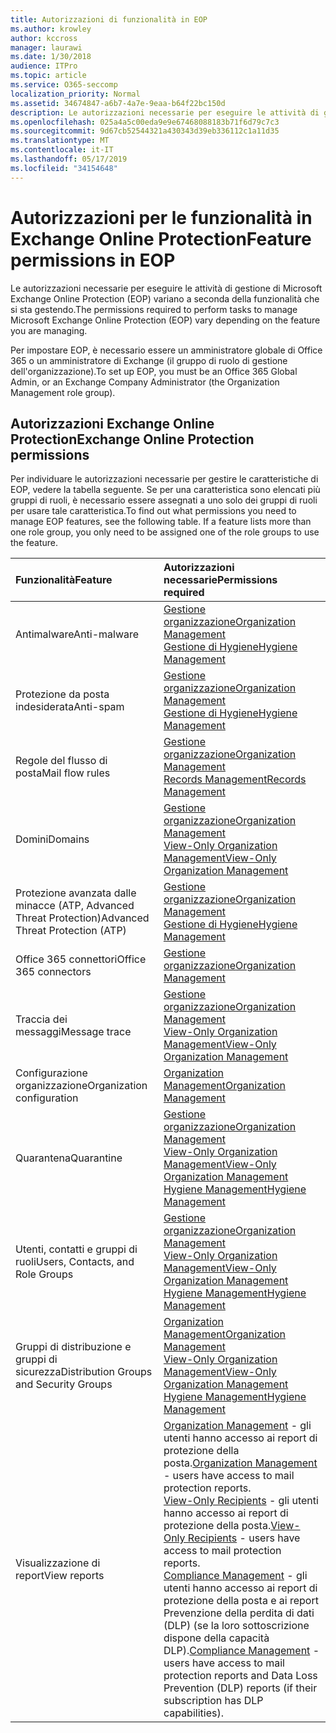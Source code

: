 ```yaml
---
title: Autorizzazioni di funzionalità in EOP
ms.author: krowley
author: kccross
manager: laurawi
ms.date: 1/30/2018
audience: ITPro
ms.topic: article
ms.service: O365-seccomp
localization_priority: Normal
ms.assetid: 34674847-a6b7-4a7e-9eaa-b64f22bc150d
description: Le autorizzazioni necessarie per eseguire le attività di gestione di Microsoft Exchange Online Protection (EOP) variano a seconda della funzionalità che si sta gestendo.
ms.openlocfilehash: 025a4a5c00eda9e9e67468088183b71f6d79c7c3
ms.sourcegitcommit: 9d67cb52544321a430343d39eb336112c1a11d35
ms.translationtype: MT
ms.contentlocale: it-IT
ms.lasthandoff: 05/17/2019
ms.locfileid: "34154648"
---
```

# <a name="feature-permissions-in-eop"></a><span data-ttu-id="525a0-103">Autorizzazioni per le funzionalità in Exchange Online Protection</span><span class="sxs-lookup"><span data-stu-id="525a0-103">Feature permissions in EOP</span></span>

<span data-ttu-id="525a0-104">Le autorizzazioni necessarie per eseguire le attività di gestione di Microsoft Exchange Online Protection (EOP) variano a seconda della funzionalità che si sta gestendo.</span><span class="sxs-lookup"><span data-stu-id="525a0-104">The permissions required to perform tasks to manage Microsoft Exchange Online Protection (EOP) vary depending on the feature you are managing.</span></span> 
  
<span data-ttu-id="525a0-105">Per impostare EOP, è necessario essere un amministratore globale di Office 365 o un amministratore di Exchange (il gruppo di ruolo di gestione dell'organizzazione).</span><span class="sxs-lookup"><span data-stu-id="525a0-105">To set up EOP, you must be an Office 365 Global Admin, or an Exchange Company Administrator (the Organization Management role group).</span></span>
  
## <a name="exchange-online-protection-permissions"></a><span data-ttu-id="525a0-106">Autorizzazioni Exchange Online Protection</span><span class="sxs-lookup"><span data-stu-id="525a0-106">Exchange Online Protection permissions</span></span>

<span data-ttu-id="525a0-p101">Per individuare le autorizzazioni necessarie per gestire le caratteristiche di EOP, vedere la tabella seguente. Se per una caratteristica sono elencati più gruppi di ruoli, è necessario essere assegnati a uno solo dei gruppi di ruoli per usare tale caratteristica.</span><span class="sxs-lookup"><span data-stu-id="525a0-p101">To find out what permissions you need to manage EOP features, see the following table. If a feature lists more than one role group, you only need to be assigned one of the role groups to use the feature.</span></span>
  
|<span data-ttu-id="525a0-109">**Funzionalità**</span><span class="sxs-lookup"><span data-stu-id="525a0-109">**Feature**</span></span>|<span data-ttu-id="525a0-110">**Autorizzazioni necessarie**</span><span class="sxs-lookup"><span data-stu-id="525a0-110">**Permissions required**</span></span>|
|:-----|:-----|
|<span data-ttu-id="525a0-111">Antimalware</span><span class="sxs-lookup"><span data-stu-id="525a0-111">Anti-malware</span></span>  <br/> |[<span data-ttu-id="525a0-112">Gestione organizzazione</span><span class="sxs-lookup"><span data-stu-id="525a0-112">Organization Management</span></span>](http://technet.microsoft.com/library/0bfd21c1-86ac-4369-86b7-aeba386741c8.aspx) <br/> [<span data-ttu-id="525a0-113">Gestione di Hygiene</span><span class="sxs-lookup"><span data-stu-id="525a0-113">Hygiene Management</span></span>](http://technet.microsoft.com/library/fc0a9ec2-9c3d-42f6-8442-8603fb29d464.aspx) <br/> |
|<span data-ttu-id="525a0-114">Protezione da posta indesiderata</span><span class="sxs-lookup"><span data-stu-id="525a0-114">Anti-spam</span></span>  <br/> |[<span data-ttu-id="525a0-115">Gestione organizzazione</span><span class="sxs-lookup"><span data-stu-id="525a0-115">Organization Management</span></span>](http://technet.microsoft.com/library/0bfd21c1-86ac-4369-86b7-aeba386741c8.aspx) <br/> [<span data-ttu-id="525a0-116">Gestione di Hygiene</span><span class="sxs-lookup"><span data-stu-id="525a0-116">Hygiene Management</span></span>](http://technet.microsoft.com/library/fc0a9ec2-9c3d-42f6-8442-8603fb29d464.aspx) <br/> |
|<span data-ttu-id="525a0-117">Regole del flusso di posta</span><span class="sxs-lookup"><span data-stu-id="525a0-117">Mail flow rules</span></span>  <br/> |[<span data-ttu-id="525a0-118">Gestione organizzazione</span><span class="sxs-lookup"><span data-stu-id="525a0-118">Organization Management</span></span>](http://technet.microsoft.com/library/0bfd21c1-86ac-4369-86b7-aeba386741c8.aspx) <br/> [<span data-ttu-id="525a0-119">Records Management</span><span class="sxs-lookup"><span data-stu-id="525a0-119">Records Management</span></span>](http://technet.microsoft.com/library/0e0c95ce-6109-4591-b86d-c6cfd44d21f5.aspx) <br/> |
|<span data-ttu-id="525a0-120">Domini</span><span class="sxs-lookup"><span data-stu-id="525a0-120">Domains</span></span>  <br/> |[<span data-ttu-id="525a0-121">Gestione organizzazione</span><span class="sxs-lookup"><span data-stu-id="525a0-121">Organization Management</span></span>](http://technet.microsoft.com/library/0bfd21c1-86ac-4369-86b7-aeba386741c8.aspx) <br/> [<span data-ttu-id="525a0-122">View-Only Organization Management</span><span class="sxs-lookup"><span data-stu-id="525a0-122">View-Only Organization Management</span></span>](http://technet.microsoft.com/library/c514c6d0-0157-4c52-9ec6-441d9a30f3df.aspx) <br/> |
|<span data-ttu-id="525a0-123">Protezione avanzata dalle minacce (ATP, Advanced Threat Protection)</span><span class="sxs-lookup"><span data-stu-id="525a0-123">Advanced Threat Protection (ATP)</span></span>  <br/> |[<span data-ttu-id="525a0-124">Gestione organizzazione</span><span class="sxs-lookup"><span data-stu-id="525a0-124">Organization Management</span></span>](http://technet.microsoft.com/library/0bfd21c1-86ac-4369-86b7-aeba386741c8.aspx) <br/> [<span data-ttu-id="525a0-125">Gestione di Hygiene</span><span class="sxs-lookup"><span data-stu-id="525a0-125">Hygiene Management</span></span>](http://technet.microsoft.com/library/fc0a9ec2-9c3d-42f6-8442-8603fb29d464.aspx) <br/> |
|<span data-ttu-id="525a0-126">Office 365 connettori</span><span class="sxs-lookup"><span data-stu-id="525a0-126">Office 365 connectors</span></span>  <br/> |[<span data-ttu-id="525a0-127">Gestione organizzazione</span><span class="sxs-lookup"><span data-stu-id="525a0-127">Organization Management</span></span>](http://technet.microsoft.com/library/0bfd21c1-86ac-4369-86b7-aeba386741c8.aspx) <br/> |
|<span data-ttu-id="525a0-128">Traccia dei messaggi</span><span class="sxs-lookup"><span data-stu-id="525a0-128">Message trace</span></span>  <br/> |[<span data-ttu-id="525a0-129">Gestione organizzazione</span><span class="sxs-lookup"><span data-stu-id="525a0-129">Organization Management</span></span>](http://technet.microsoft.com/library/0bfd21c1-86ac-4369-86b7-aeba386741c8.aspx) <br/> [<span data-ttu-id="525a0-130">View-Only Organization Management</span><span class="sxs-lookup"><span data-stu-id="525a0-130">View-Only Organization Management</span></span>](http://technet.microsoft.com/library/c514c6d0-0157-4c52-9ec6-441d9a30f3df.aspx) <br/> |
|<span data-ttu-id="525a0-131">Configurazione organizzazione</span><span class="sxs-lookup"><span data-stu-id="525a0-131">Organization configuration</span></span>  <br/> |[<span data-ttu-id="525a0-132">Organization Management</span><span class="sxs-lookup"><span data-stu-id="525a0-132">Organization Management</span></span>](http://technet.microsoft.com/library/0bfd21c1-86ac-4369-86b7-aeba386741c8.aspx) <br/> |
|<span data-ttu-id="525a0-133">Quarantena</span><span class="sxs-lookup"><span data-stu-id="525a0-133">Quarantine</span></span>  <br/> |[<span data-ttu-id="525a0-134">Gestione organizzazione</span><span class="sxs-lookup"><span data-stu-id="525a0-134">Organization Management</span></span>](http://technet.microsoft.com/library/0bfd21c1-86ac-4369-86b7-aeba386741c8.aspx) <br/> [<span data-ttu-id="525a0-135">View-Only Organization Management</span><span class="sxs-lookup"><span data-stu-id="525a0-135">View-Only Organization Management</span></span>](http://technet.microsoft.com/library/c514c6d0-0157-4c52-9ec6-441d9a30f3df.aspx) <br/> [<span data-ttu-id="525a0-136">Hygiene Management</span><span class="sxs-lookup"><span data-stu-id="525a0-136">Hygiene Management</span></span>](http://technet.microsoft.com/library/fc0a9ec2-9c3d-42f6-8442-8603fb29d464.aspx) <br/> |
|<span data-ttu-id="525a0-137">Utenti, contatti e gruppi di ruoli</span><span class="sxs-lookup"><span data-stu-id="525a0-137">Users, Contacts, and Role Groups</span></span>  <br/> |[<span data-ttu-id="525a0-138">Gestione organizzazione</span><span class="sxs-lookup"><span data-stu-id="525a0-138">Organization Management</span></span>](http://technet.microsoft.com/library/0bfd21c1-86ac-4369-86b7-aeba386741c8.aspx) <br/> [<span data-ttu-id="525a0-139">View-Only Organization Management</span><span class="sxs-lookup"><span data-stu-id="525a0-139">View-Only Organization Management</span></span>](http://technet.microsoft.com/library/c514c6d0-0157-4c52-9ec6-441d9a30f3df.aspx) <br/> [<span data-ttu-id="525a0-140">Hygiene Management</span><span class="sxs-lookup"><span data-stu-id="525a0-140">Hygiene Management</span></span>](http://technet.microsoft.com/library/fc0a9ec2-9c3d-42f6-8442-8603fb29d464.aspx) <br/> |
|<span data-ttu-id="525a0-141">Gruppi di distribuzione e gruppi di sicurezza</span><span class="sxs-lookup"><span data-stu-id="525a0-141">Distribution Groups and Security Groups</span></span>  <br/> |[<span data-ttu-id="525a0-142">Organization Management</span><span class="sxs-lookup"><span data-stu-id="525a0-142">Organization Management</span></span>](http://technet.microsoft.com/library/0bfd21c1-86ac-4369-86b7-aeba386741c8.aspx) <br/> [<span data-ttu-id="525a0-143">View-Only Organization Management</span><span class="sxs-lookup"><span data-stu-id="525a0-143">View-Only Organization Management</span></span>](http://technet.microsoft.com/library/c514c6d0-0157-4c52-9ec6-441d9a30f3df.aspx) <br/> [<span data-ttu-id="525a0-144">Hygiene Management</span><span class="sxs-lookup"><span data-stu-id="525a0-144">Hygiene Management</span></span>](http://technet.microsoft.com/library/fc0a9ec2-9c3d-42f6-8442-8603fb29d464.aspx) <br/> |
|<span data-ttu-id="525a0-145">Visualizzazione di report</span><span class="sxs-lookup"><span data-stu-id="525a0-145">View reports</span></span>  <br/> |<span data-ttu-id="525a0-146">[Organization Management](http://technet.microsoft.com/library/0bfd21c1-86ac-4369-86b7-aeba386741c8.aspx) - gli utenti hanno accesso ai report di protezione della posta.</span><span class="sxs-lookup"><span data-stu-id="525a0-146">[Organization Management](http://technet.microsoft.com/library/0bfd21c1-86ac-4369-86b7-aeba386741c8.aspx) - users have access to mail protection reports.</span></span>  <br/> <span data-ttu-id="525a0-147">[View-Only Recipients](http://technet.microsoft.com/library/37e66b92-81d3-412f-b7a9-e1bb8cbeb468.aspx) - gli utenti hanno accesso ai report di protezione della posta.</span><span class="sxs-lookup"><span data-stu-id="525a0-147">[View-Only Recipients](http://technet.microsoft.com/library/37e66b92-81d3-412f-b7a9-e1bb8cbeb468.aspx) - users have access to mail protection reports.</span></span>  <br/> <span data-ttu-id="525a0-148">[Compliance Management](http://technet.microsoft.com/library/b91b23a4-e9c7-4bd0-9ee3-ec5cb498da15.aspx) - gli utenti hanno accesso ai report di protezione della posta e ai report Prevenzione della perdita di dati (DLP) (se la loro sottoscrizione dispone della capacità DLP).</span><span class="sxs-lookup"><span data-stu-id="525a0-148">[Compliance Management](http://technet.microsoft.com/library/b91b23a4-e9c7-4bd0-9ee3-ec5cb498da15.aspx) - users have access to mail protection reports and Data Loss Prevention (DLP) reports (if their subscription has DLP capabilities).</span></span>  <br/> |
   

